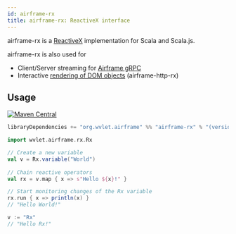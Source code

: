 ```yaml
---
id: airframe-rx
title: airframe-rx: ReactiveX interface
---
```


airframe-rx is a [ReactiveX](http://reactivex.io/) implementation for Scala and Scala.js.

airframe-rx is also used for
- Client/Server streaming for [Airframe gRPC](airframe-grpc.md)
- Interactive [rendering of DOM objects](https://github.com/wvlet/airframe/blob/master/airframe-http-rx/.js/src/main/scala/wvlet/airframe/http/rx/html/DOMRenderer.scala) (airframe-http-rx)

## Usage

[![Maven Central](https://maven-badges.herokuapp.com/maven-central/org.wvlet.airframe/airframe-rx_2.12/badge.svg)](https://maven-badges.herokuapp.com/maven-central/org.wvlet.airframe/airframe-rx_2.12/)

```scala
libraryDependencies += "org.wvlet.airframe" %% "airframe-rx" % "(version)"
```


```scala
import wvlet.airframe.rx.Rx

// Create a new variable
val v = Rx.variable("World")
 
// Chain reactive operators 
val rx = v.map { x => s"Hello ${x}!" }

// Start monitoring changes of the Rx variable
rx.run { x => println(x) }
// "Hello World!" 

v := "Rx"  
// "Hello Rx!"
```
